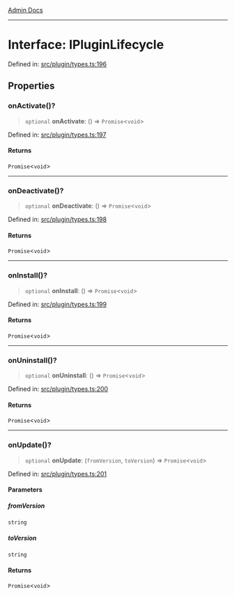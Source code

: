 [Admin Docs](/)

***

# Interface: IPluginLifecycle

Defined in: [src/plugin/types.ts:196](https://github.com/PalisadoesFoundation/talawa-admin/blob/main/src/plugin/types.ts#L196)

## Properties

### onActivate()?

> `optional` **onActivate**: () => `Promise`\<`void`\>

Defined in: [src/plugin/types.ts:197](https://github.com/PalisadoesFoundation/talawa-admin/blob/main/src/plugin/types.ts#L197)

#### Returns

`Promise`\<`void`\>

***

### onDeactivate()?

> `optional` **onDeactivate**: () => `Promise`\<`void`\>

Defined in: [src/plugin/types.ts:198](https://github.com/PalisadoesFoundation/talawa-admin/blob/main/src/plugin/types.ts#L198)

#### Returns

`Promise`\<`void`\>

***

### onInstall()?

> `optional` **onInstall**: () => `Promise`\<`void`\>

Defined in: [src/plugin/types.ts:199](https://github.com/PalisadoesFoundation/talawa-admin/blob/main/src/plugin/types.ts#L199)

#### Returns

`Promise`\<`void`\>

***

### onUninstall()?

> `optional` **onUninstall**: () => `Promise`\<`void`\>

Defined in: [src/plugin/types.ts:200](https://github.com/PalisadoesFoundation/talawa-admin/blob/main/src/plugin/types.ts#L200)

#### Returns

`Promise`\<`void`\>

***

### onUpdate()?

> `optional` **onUpdate**: (`fromVersion`, `toVersion`) => `Promise`\<`void`\>

Defined in: [src/plugin/types.ts:201](https://github.com/PalisadoesFoundation/talawa-admin/blob/main/src/plugin/types.ts#L201)

#### Parameters

##### fromVersion

`string`

##### toVersion

`string`

#### Returns

`Promise`\<`void`\>
